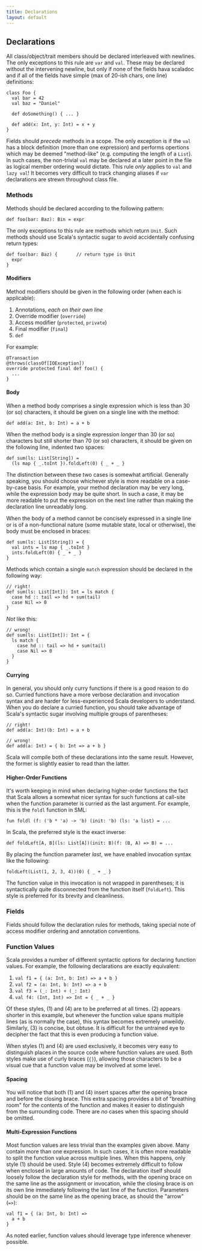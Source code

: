 ```yaml
---
title: Declarations
layout: default
---
```


## Declarations

All class/object/trait members should be declared interleaved with newlines.
The only exceptions to this rule are ``var`` and ``val``.  These may be declared
without the intervening newline, but only if none of the fields hava scaladoc
and if all of the fields have simple (max of 20-ish chars, one line) definitions:
    
    class Foo {
      val bar = 42
      val baz = "Daniel"
      
      def doSomething() { ... }
      
      def add(x: Int, y: Int) = x + y
    }
    
Fields should *precede* methods in a scope.  The only exception is if the ``val``
has a block definition (more than one expression) and performs opertions which
may be deemed "method-like" (e.g. computing the length of a ``List``).  In such
cases, the non-trivial ``val`` may be declared at a later point in the file as
logical member ordering would dictate.  This rule *only* applies to ``val`` and
``lazy val``!  It becomes very difficult to track changing aliases if ``var``
declarations are strewn throughout class file.


### Methods

Methods should be declared according to the following pattern:
    
    def foo(bar: Baz): Bin = expr
    
The only exceptions to this rule are methods which return ``Unit``.  Such methods
should use Scala's syntactic sugar to avoid accidentally confusing return types:
    
    def foo(bar: Baz) {       // return type is Unit
      expr
    }
    
#### Modifiers

Method modifiers should be given in the following order (when each is applicable):

 1. Annotations, *each on their own line*
 1. Override modifier (``override``)
 1. Access modifier (``protected``, ``private``)
 1. Final modifier (``final``)
 1. ``def``

For example:

    @Transaction
    @throws(classOf[IOException])
    override protected final def foo() { 
      ...
    }
    
#### Body

When a method body comprises a single expression which is less than 30 (or so)
characters, it should be given on a single line with the method:
    
    def add(a: Int, b: Int) = a + b
    
When the method body is a single expression *longer* than 30 (or so) characters
but still shorter than 70 (or so) characters, it should be given on the following
line, indented two spaces:
    
    def sum(ls: List[String]) =
      (ls map { _.toInt }).foldLeft(0) { _ + _ }
      
The distinction between these two cases is somewhat artificial.  Generally
speaking, you should choose whichever style is more readable on a case-by-case
basis.  For example, your method declaration may be very long, while the expression
body may be quite short.  In such a case, it may be more readable to put the
expression on the next line rather than making the declaration line unreadably
long.

When the body of a method cannot be concisely expressed in a single line or is
of a non-functional nature (some mutable state, local or otherwise), the body
must be enclosed in braces:
    
    def sum(ls: List[String]) = {
      val ints = ls map { _.toInt }
      ints.foldLeft(0) { _ + _ }
    }
    
Methods which contain a single ``match`` expression should be declared in the
following way:
    
    // right!
    def sum(ls: List[Int]): Int = ls match {
      case hd :: tail => hd + sum(tail)
      case Nil => 0
    }
    
*Not* like this:
    
    // wrong!
    def sum(ls: List[Int]): Int = {
      ls match {
        case hd :: tail => hd + sum(tail)
        case Nil => 0
      }
    }
    
#### Currying

In general, you should only curry functions if there is a good reason to do so.
Curried functions have a more verbose declaration and invocation syntax and are
harder for less-experienced Scala developers to understand.  When you do declare
a curried function, you should take advantage of Scala's syntactic sugar involving
multiple groups of parentheses:
    
    // right!
    def add(a: Int)(b: Int) = a + b
    
    // wrong!
    def add(a: Int) = { b: Int => a + b }
    
Scala will compile both of these declarations into the same result.  However,
the former is slightly easier to read than the latter.

#### Higher-Order Functions

It's worth keeping in mind when declaring higher-order functions the fact that
Scala allows a somewhat nicer syntax for such functions at call-site when the
function parameter is curried as the last argument.  For example, this is the
``foldl`` function in SML:
    
    fun foldl (f: ('b * 'a) -> 'b) (init: 'b) (ls: 'a list) = ...
    
In Scala, the preferred style is the exact inverse:
    
    def foldLeft[A, B](ls: List[A])(init: B)(f: (B, A) => B) = ...
    
By placing the function parameter *last*, we have enabled invocation syntax like
the following:
    
    foldLeft(List(1, 2, 3, 4))(0) { _ + _ }
    
The function value in this invocation is not wrapped in parentheses; it is
syntactically quite disconnected from the function itself (``foldLeft``).  This
style is preferred for its brevity and cleanliness.


### Fields

Fields should follow the declaration rules for methods, taking special note of
access modifier ordering and annotation conventions.


### Function Values

Scala provides a number of different syntactic options for declaring function
values.  For example, the following declarations are exactly equivalent:

1. ``val f1 = { (a: Int, b: Int) => a + b }``
2. ``val f2 = (a: Int, b: Int) => a + b``
3. ``val f3 = (_: Int) + (_: Int)``
4. ``val f4: (Int, Int) => Int = { _ + _ }``

Of these styles, (1) and (4) are to be preferred at all times.  (2) appears shorter
in this example, but whenever the function value spans multiple lines (as is
normally the case), this syntax becomes extremely unweildy.  Similarly, (3) is
concise, but obtuse.  It is difficult for the untrained eye to decipher the fact
that this is even producing a function value.

When styles (1) and (4) are used exclusively, it becomes very easy to distinguish
places in the source code where function values are used.  Both styles make use
of curly braces (``{}``), allowing those characters to be a visual cue that a
function value may be involved at some level.

#### Spacing

You will notice that both (1) and (4) insert spaces after the opening brace and
before the closing brace.  This extra spacing provides a bit of "breathing room"
for the contents of the function and makes it easier to distinguish from the
surrounding code.  There are *no* cases when this spacing should be omitted.

#### Multi-Expression Functions

Most function values are less trivial than the examples given above.  Many contain
more than one expression.  In such cases, it is often more readable to split the
function value across multiple lines.  When this happens, only style (1) should
be used.  Style (4) becomes extremely difficult to follow when enclosed in large
amounts of code.  The declaration itself should loosely follow the declaration
style for methods, with the opening brace on the same line as the assignment or
invocation, while the closing brace is on its own line immediately following the
last line of the function.  Parameters should be on the same line as the opening
brace, as should the "arrow" (``=>``):
    
    val f1 = { (a: Int, b: Int) =>
      a + b
    }
    
As noted earlier, function values should leverage type inference whenever
possible.
